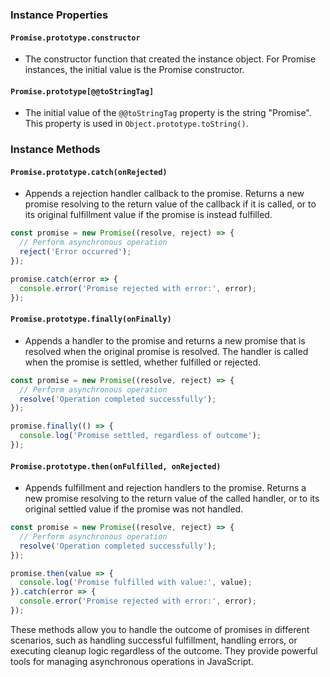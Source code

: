 ### Instance Properties
#### `Promise.prototype.constructor`
- The constructor function that created the instance object. For Promise instances, the initial value is the Promise constructor.

#### `Promise.prototype[@@toStringTag]`
- The initial value of the `@@toStringTag` property is the string "Promise". This property is used in `Object.prototype.toString()`.

### Instance Methods
#### `Promise.prototype.catch(onRejected)`
- Appends a rejection handler callback to the promise. Returns a new promise resolving to the return value of the callback if it is called, or to its original fulfillment value if the promise is instead fulfilled.

```javascript
const promise = new Promise((resolve, reject) => {
  // Perform asynchronous operation
  reject('Error occurred');
});

promise.catch(error => {
  console.error('Promise rejected with error:', error);
});
```

#### `Promise.prototype.finally(onFinally)`
- Appends a handler to the promise and returns a new promise that is resolved when the original promise is resolved. The handler is called when the promise is settled, whether fulfilled or rejected.

```javascript
const promise = new Promise((resolve, reject) => {
  // Perform asynchronous operation
  resolve('Operation completed successfully');
});

promise.finally(() => {
  console.log('Promise settled, regardless of outcome');
});
```

#### `Promise.prototype.then(onFulfilled, onRejected)`
- Appends fulfillment and rejection handlers to the promise. Returns a new promise resolving to the return value of the called handler, or to its original settled value if the promise was not handled.

```javascript
const promise = new Promise((resolve, reject) => {
  // Perform asynchronous operation
  resolve('Operation completed successfully');
});

promise.then(value => {
  console.log('Promise fulfilled with value:', value);
}).catch(error => {
  console.error('Promise rejected with error:', error);
});
```

These methods allow you to handle the outcome of promises in different scenarios, such as handling successful fulfillment, handling errors, or executing cleanup logic regardless of the outcome. They provide powerful tools for managing asynchronous operations in JavaScript.
